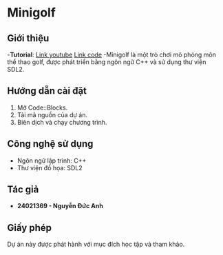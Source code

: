 # Minigolf

## Giới thiệu
-**Tutorial**: [Link youtube](https://www.youtube.com/watch?v=iEn0ozP-jxc) [Link code](https://github.com/PolyMarsDev/Twini-Golf)
-Minigolf là một trò chơi mô phỏng môn thể thao golf, được phát triển bằng ngôn ngữ C++ và sử dụng thư viện SDL2.

## Hướng dẫn cài đặt
1. Mở Code::Blocks.
2. Tải mã nguồn của dự án.
3. Biên dịch và chạy chương trình.

## Công nghệ sử dụng
- Ngôn ngữ lập trình: C++
- Thư viện đồ họa: SDL2

## Tác giả
- **24021369 - Nguyễn Đức Anh**

## Giấy phép
Dự án này được phát hành với mục đích học tập và tham khảo.

